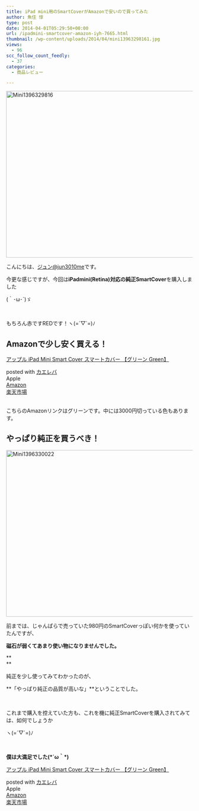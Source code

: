 ```yaml
---
title: iPad mini用のSmartCoverがAmazonで安いので買ってみた
author: 魚住 惇
type: post
date: 2014-04-01T05:29:50+00:00
url: /ipadmini-smartcover-amazon-iyh-7665.html
thumbnail: /wp-content/uploads/2014/04/mini13963298161.jpg
views:
  - 96
scc_follow_count_feedly:
  - 37
categories:
  - 商品レビュー

---
```

<img decoding="async" loading="lazy" title="mini1396329816.jpg" src="/wp-content/uploads/2014/04/mini1396329816.jpg" alt="Mini1396329816" width="600" height="450" border="0" />

<!--more-->

こんにちは、[ジュン@jun3010me][1]です。

今更な感じですが、今回は**iPadmini(Retina)対応の純正SmartCover**を購入しました

(｀･ω･´)ゞ

 

もちろん赤ですREDです！ヽ(=´▽\`=)ﾉ

## Amazonで少し安く買える！

<div class="kaerebalink-box">
  <div class="kaerebalink-image">
    <a href="http://www.amazon.co.jp/exec/obidos/ASIN/B00A89CFUQ/jn050191-22/ref=nosim/" rel="nofollow" target="_blank"><img decoding="async" style="border: none;" src="http://ecx.images-amazon.com/images/I/31f3xGYE7tL._SL160_.jpg" alt="" /></a>
  </div>
  <div class="kaerebalink-info">
    <div class="kaerebalink-name">
      <a href="http://www.amazon.co.jp/exec/obidos/ASIN/B00A89CFUQ/jn050191-22/ref=nosim/" rel="nofollow" target="_blank">アップル iPad Mini Smart Cover スマートカバー 【グリーン Green】</a></p>
      <div class="kaerebalink-powered-date">
        posted with <a href="http://kaereba.com" rel="nofollow" target="_blank">カエレバ</a>
      </div>
    </div>
    <div class="kaerebalink-detail">
      Apple
    </div>
    <div class="kaerebalink-link1">
      <div class="shoplinkamazon">
        <a title="アマゾン" href="http://www.amazon.co.jp/gp/search?keywords=iPad%20Mini%20Smart%20Cover&__mk_ja_JP=%83J%83%5E%83J%83i&tag=jn050191-22" rel="nofollow" target="_blank">Amazon</a>
      </div>
      <div class="shoplinkrakuten">
        <a title="楽天市場" href="http://hb.afl.rakuten.co.jp/hgc/11e849bc.34cdbdf2.11e849bd.aca19015/?pc=http%3A%2F%2Fsearch.rakuten.co.jp%2Fsearch%2Fmall%2FiPad%2520Mini%2520Smart%2520Cover%2F-%2Ff.1-p.1-s.1-sf.0-st.A-v.2%3Fx%3D0%26scid%3Daf_ich_link_urltxt%26m%3Dhttp%3A%2F%2Fm.rakuten.co.jp%2F" rel="nofollow" target="_blank">楽天市場</a>
      </div>
    </div>
  </div>
  <div class="booklink-footer" style="clear: left;">
     
  </div>
</div>

こちらのAmazonリンクはグリーンです。中には3000円切っている色もあります。

## やっぱり純正を買うべき！

<img decoding="async" loading="lazy" title="mini1396330022.jpg" src="/wp-content/uploads/2014/04/mini1396330022.jpg" alt="Mini1396330022" width="600" height="450" border="0" /> 

前までは、じゃんぱらで売っていた980円のSmartCoverっぽい何かを使っていたんですが、

**磁石が弱くてあまり使い物になりませんでした。**

**  
** 

純正を少し使ってみてわかったのが、

**「やっぱり純正の品質が高いな」**ということでした。

 

これまで購入を控えていた方も、これを機に純正SmartCoverを購入されてみては、如何でしょうか

ヽ(=´▽\`=)ﾉ

 

**僕は大満足でした(\*´ω｀\*)**

<div class="kaerebalink-box">
  <div class="kaerebalink-image">
    <a href="http://www.amazon.co.jp/exec/obidos/ASIN/B00A89CFUQ/jn050191-22/ref=nosim/" rel="nofollow" target="_blank"><img decoding="async" style="border: none;" src="http://ecx.images-amazon.com/images/I/31f3xGYE7tL._SL160_.jpg" alt="" /></a>
  </div>
  <div class="kaerebalink-info">
    <div class="kaerebalink-name">
      <a href="http://www.amazon.co.jp/exec/obidos/ASIN/B00A89CFUQ/jn050191-22/ref=nosim/" rel="nofollow" target="_blank">アップル iPad Mini Smart Cover スマートカバー 【グリーン Green】</a></p>
      <div class="kaerebalink-powered-date">
        posted with <a href="http://kaereba.com" rel="nofollow" target="_blank">カエレバ</a>
      </div>
    </div>
    <div class="kaerebalink-detail">
      Apple
    </div>
    <div class="kaerebalink-link1">
      <div class="shoplinkamazon">
        <a title="アマゾン" href="http://www.amazon.co.jp/gp/search?keywords=iPad%20Mini%20Smart%20Cover&__mk_ja_JP=%83J%83%5E%83J%83i&tag=jn050191-22" rel="nofollow" target="_blank">Amazon</a>
      </div>
      <div class="shoplinkrakuten">
        <a title="楽天市場" href="http://hb.afl.rakuten.co.jp/hgc/11e849bc.34cdbdf2.11e849bd.aca19015/?pc=http%3A%2F%2Fsearch.rakuten.co.jp%2Fsearch%2Fmall%2FiPad%2520Mini%2520Smart%2520Cover%2F-%2Ff.1-p.1-s.1-sf.0-st.A-v.2%3Fx%3D0%26scid%3Daf_ich_link_urltxt%26m%3Dhttp%3A%2F%2Fm.rakuten.co.jp%2F" rel="nofollow" target="_blank">楽天市場</a>
      </div>
    </div>
  </div>
  <div class="booklink-footer" style="clear: left;">
     
  </div>
</div>

 [1]: https://twitter.com/jun3010me